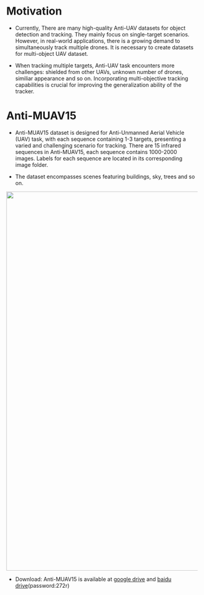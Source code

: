 # Motivation
- Currently, There are many high-quality Anti-UAV datasets for object detection and tracking. They mainly focus on single-target scenarios. However, in real-world applications, there is a growing demand to simultaneously track multiple drones. It is necessary to create datasets for multi-object UAV dataset. 

- When tracking multiple targets, Anti-UAV task encounters more challenges: shielded from other UAVs, unknown number of drones, similiar appearance and so on. Incorporating multi-objective tracking capabilities is crucial for improving the generalization ability of the tracker.

# Anti-MUAV15
- Anti-MUAV15 dataset is designed for Anti-Unmanned Aerial Vehicle (UAV) task, with each sequence containing 1-3 targets, presenting a varied and challenging scenario for tracking.
There are 15 infrared sequences in Anti-MUAV15, each sequence contains 1000-2000 images. Labels for each sequence are located in its corresponding image folder.

- The dataset encompasses scenes featuring buildings, sky, trees and so on.
<img src="https://github.com/Shihan0325/Anti-MUAV15/blob/main/image/vision.png" width="1000px"/>


- Download: Anti-MUAV15 is available at [google drive](https://drive.google.com/file/d/1S_s5m5kbix_ynVTLtfzkanLgHkFmp6Nu/view?usp=drive_link) and [baidu drive](https://pan.baidu.com/s/1X1BM-9BeMDe3eAJvuCntKw)(password:272r) 










